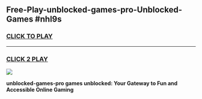 
## Free-Play-unblocked-games-pro-Unblocked-Games #nhl9s
<h3>
<a href="https://news.freeplayer.one?title=unblocked-games-pro&ref=8M">CLICK TO PLAY</a></h3>
<hr>

<h3>
<a href="https://news.freeplayer.one?title=unblocked-games-pro&ref=8M">CLICK 2 PLAY</a>
  
</h3>

<a href="https://news.freeplayer.one?title=unblocked-games-pro&ref=8M"><img src="https://clearcache.store/games.png"></a>


**unblocked-games-pro games unblocked: Your Gateway to Fun and Accessible Online Gaming**
